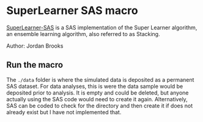 # SuperLearner SAS macro

[SuperLearner-SAS](https://github.com/BerkeleyBiostats/SuperLearner-SAS) is a SAS implementation of the Super Learner algorithm, an ensemble learning algorithm, also referred to as Stacking. 

Author: Jordan Brooks


## Run the macro

The `./data` folder is where the simulated data is deposited as a permanent SAS dataset. For data analyses, this is were the data sample would be deposited prior to analysis. It is empty and could be deleted, but anyone actually using the SAS code would need to create it again. Alternatively, SAS can be coded to check for the directory and then create it if does not already exist but I have not implemented that.